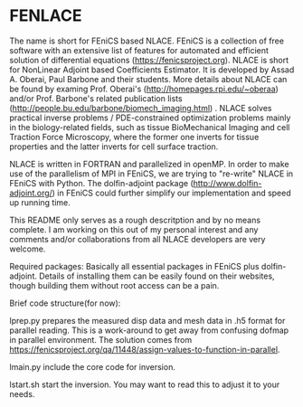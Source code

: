 # FENLACE

The name is short for FEniCS based NLACE. FEniCS is a collection of free software with an extensive list of features for automated and efficient solution of differential equations (https://fenicsproject.org). NLACE is short for NonLinear Adjoint based Coefficients Estimator. It is developed by Assad A. Oberai, Paul Barbone and their students. More details about NLACE can be found by examing Prof. Oberai's (http://homepages.rpi.edu/~oberaa) and/or Prof. Barbone's related publication lists (http://people.bu.edu/barbone/biomech_imaging.html) . NLACE solves practical inverse problems / PDE-constrained optimization problems mainly in the biology-related fields, such as tissue BioMechanical Imaging and cell Traction Force Microscopy, where the former one inverts for tissue properties and the latter inverts for cell surface traction.

NLACE is written in FORTRAN and parallelized in openMP. In order to make use of the parallelism of MPI in FEniCS, we are trying to "re-write" NLACE in FEniCS with Python. The dolfin-adjoint package (http://www.dolfin-adjoint.org/) in FEniCS could further simplify our implementation and speed up running time.

This README only serves as a rough descritption and by no means complete. I am working on this out of my personal interest and any comments and/or collaborations from all NLACE developers are very welcome.

Required packages: Basically all essential packages in FEniCS plus dolfin-adjoint. Details of installing them can be easily found on their websites, though building them without root access can be a pain.


Brief code structure(for now):

lprep.py prepares the measured disp data and mesh data in .h5 format for parallel reading. This is a work-around to get away from confusing dofmap in parallel environment. The solution comes from https://fenicsproject.org/qa/11448/assign-values-to-function-in-parallel.

lmain.py include the core code for inversion.

lstart.sh start the inversion. You may want to read this to adjust it to your needs.
